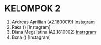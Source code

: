# KELOMPOK 2
1. Andreas Aprillian (A2.1800019) [Instagram](https://www.instagram.com/si.ndre/)
2. Raka () [Instagram]
3. Diana Megalistina (A2.1810002) [Instagram](https://www.instagram.com/Dianamegalsna/)
4. Bona () [Instagram]







 
